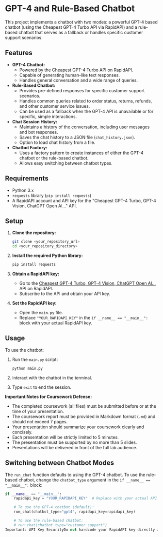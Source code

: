 # GPT-4 and Rule-Based Chatbot

This project implements a chatbot with two modes: a powerful GPT-4 based chatbot (using the Cheapest GPT-4 Turbo API via RapidAPI) and a rule-based chatbot that serves as a fallback or handles specific customer support scenarios.

## Features

* **GPT-4 Chatbot:**
    * Powered by the Cheapest GPT-4 Turbo API on RapidAPI.
    * Capable of generating human-like text responses.
    * Handles general conversation and a wide range of queries.
* **Rule-Based Chatbot:**
    * Provides pre-defined responses for specific customer support scenarios.
    * Handles common queries related to order status, returns, refunds, and other customer service issues.
    * Can be used as a fallback when the GPT-4 API is unavailable or for specific, simple interactions.
* **Chat Session History:**
    * Maintains a history of the conversation, including user messages and bot responses.
    * Saves the chat history to a JSON file (`chat_history.json`).
    * Option to load chat history from a file.
* **Chatbot Factory:**
    * Uses a factory pattern to create instances of either the GPT-4 chatbot or the rule-based chatbot.
    * Allows easy switching between chatbot types.

## Requirements

* Python 3.x
* `requests` library (`pip install requests`)
* A RapidAPI account and API key for the "Cheapest GPT-4 Turbo, GPT-4 Vision, ChatGPT Open AI..." API.

## Setup

1.  **Clone the repository:**

    ```bash
    git clone <your_repository_url>
    cd <your_repository_directory>
    ```
2.  **Install the required Python library:**

    ```bash
    pip install requests
    ```
3.  **Obtain a RapidAPI key:**

    * Go to the [Cheapest GPT-4 Turbo, GPT-4 Vision, ChatGPT Open AI...](https://rapidapi.com/Hub-Team/api/cheapest-gpt-4-turbo-gpt-4-vision-chatgpt-openai-ai) API on RapidAPI.
    * Subscribe to the API and obtain your API key.
4.  **Set the RapidAPI key:**

    * Open the `main.py` file.
    * Replace `"YOUR_RAPIDAPI_KEY"` in the `if __name__ == "__main__":` block with your actual RapidAPI key.

## Usage

To use the chatbot:

1.  Run the `main.py` script:

    ```bash
    python main.py
    ```
2.  Interact with the chatbot in the terminal.
3.  Type `exit` to end the session.

**Important Notes for Coursework Defense:**

* The completed coursework (all files) must be submitted before or at the time of your presentation.
* The coursework report must be provided in Markdown format (`.md`) and should not exceed 7 pages.
* Your presentation should summarize your coursework clearly and concisely.
* Each presentation will be strictly limited to 5 minutes.
* The presentation must be supported by no more than 5 slides.
* Presentations will be delivered in front of the full lab audience.

## Switching between Chatbot Modes

The `run_chat` function defaults to using the GPT-4 chatbot. To use the rule-based chatbot, change the `chatbot_type` argument in the `if __name__ == "__main__":` block:

```python
if __name__ == "__main__":
    rapidapi_key = "YOUR_RAPIDAPI_KEY"  # Replace with your actual API key

    # To use the GPT-4 chatbot (default):
    run_chat(chatbot_type="gpt4", rapidapi_key=rapidapi_key)

    # To use the rule-based chatbot:
    # run_chat(chatbot_type="customer_support")
Important: API Key SecurityDo not hardcode your RapidAPI key directly in the script if you plan to share your code publicly.For better security, use environment variables or a configuration file to store your API key. For example, you could set an environment variable named RAPIDAPI_KEY and then retrieve it in your Python code.Code Structuremain.py: Contains the main application code, including:Abstract Chatbot class.GPT4Chatbot class for interacting with the GPT-4 API.CustomerSupportChatbot class for rule-based responses.ChatbotFactory for creating chatbot instances.ChatSession class for managing chat history.run_chat function to run the chat loop.chat_history.json: (Created after a chat session) Stores the conversation history in JSON format.Class DetailsChatbot (ABC): An abstract base class that defines the respond method.GPT4Chatbot: Implements the Chatbot interface to interact with the GPT-4 API.Uses the requests library to send POST requests to the API.Handles API authentication using the provided RapidAPI key.Parses the JSON response from the API to extract the chatbot's reply.CustomerSupportChatbot: Implements the Chatbot interface with a set of predefined rules for customer support interactions.ChatbotFactory: A factory class that creates instances of either GPT4Chatbot or CustomerSupportChatbot based on the specified type.ChatSession: A singleton class that manages the chat history.Stores messages and responses.Provides methods to save and load the history to/from a JSON file.Error HandlingThe code includes error handling for API requests:Handles requests.exceptions.RequestException to catch network errors or HTTP errors during API calls.Prints an error message to the console if the API returns an unexpected response.Future ImprovementsImplement more sophisticated
